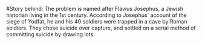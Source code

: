 #Story behind:
The problem is named after Flavius Josephus, a Jewish historian living in the 1st century.
According to Josephus' account of the siege of Yodfat,
he and his 40 soldiers were trapped in a cave by Roman soldiers. They chose suicide over capture,
and settled on a serial method of committing suicide by drawing lots.

